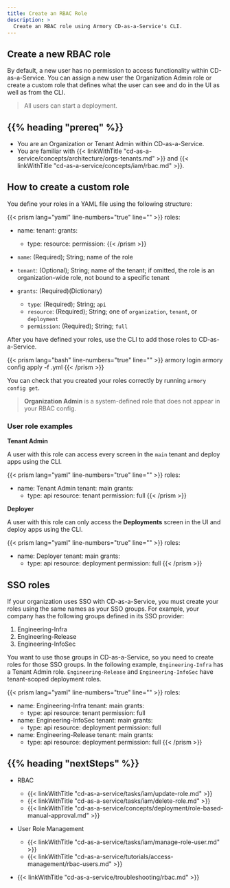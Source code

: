 ```yaml
---
title: Create an RBAC Role
description: >
  Create an RBAC role using Armory CD-as-a-Service's CLI.
---
```

<!-- content is geared towareds creating a User role since the other types haven't been implemented yet -->

## Create a new RBAC role

By default, a new user has no permission to access functionality within CD-as-a-Service. You can assign a new user the Organization Admin role or create a custom role that defines what the user can see and do in the UI as well as from the CLI.

>All users can start a deployment.

## {{% heading "prereq" %}}

* You are an Organization or Tenant Admin within CD-as-a-Service.
* You are familiar with {{< linkWithTitle "cd-as-a-service/concepts/architecture/orgs-tenants.md" >}} and {{< linkWithTitle "cd-as-a-service/concepts/iam/rbac.md" >}}.

## How to create a custom role

You define your roles in a YAML file using the following structure:

{{< prism lang="yaml" line-numbers="true" line="" >}}
roles:
  - name: <role-name>
    tenant: <tenant-name>
    grants:
      - type: <grant-type>
        resource: <resource-type>
        permission: <permission-type>
{{< /prism >}}

* `name`: (Required); String; name of the role
* `tenant`: (Optional); String; name of the tenant; if omitted, the role is an organization-wide role, not bound to a specific tenant
* `grants`: (Required)(Dictionary)

   * `type`: (Required); String; `api`
   * `resource`: (Required); String; one of `organization`, `tenant`, or `deployment`
   * `permission`: (Required); String; `full`

After you have defined your roles, use the CLI to add those roles to CD-as-a-Service.

{{< prism lang="bash" line-numbers="true" line="" >}}
armory login
armory config apply -f <path-to-rbac-config>.yml
{{< /prism >}}

You can check that you created your roles correctly by running `armory config get`.

>**Organization Admin** is a system-defined role that does not appear in your RBAC config.

### User role examples

**Tenant Admin**

A user with this role can access every screen in the `main` tenant and deploy apps using the CLI.

{{< prism lang="yaml" line-numbers="true" line="" >}}
roles:
  - name: Tenant Admin
    tenant: main
    grants:
      - type: api
        resource: tenant
        permission: full
{{< /prism >}}

**Deployer**

A user with this role can only access the **Deployments** screen in the UI and deploy apps using the CLI.

{{< prism lang="yaml" line-numbers="true" line="" >}}
roles:
  - name: Deployer
    tenant: main
    grants:
      - type: api
        resource: deployment
        permission: full
{{< /prism >}}

## SSO roles

If your organization uses SSO with CD-as-a-Service, you must create your roles using the same names as your SSO groups. For example, your company has the following groups defined in its SSO provider:

1. Engineering-Infra
1. Engineering-Release
1. Engineering-InfoSec

You want to use those groups in CD-as-a-Service, so you need to create roles for those SSO groups. In the following example, `Engineering-Infra` has a Tenant Admin role. `Engineering-Release` and `Engineering-InfoSec` have tenant-scoped deployment roles.

{{< prism lang="yaml" line-numbers="true" line="" >}}
roles:
  - name: Engineering-Infra
    tenant: main
    grants:
      - type: api
        resource: tenant
        permission: full
  - name: Engineering-InfoSec
    tenant: main
    grants:
      - type: api
        resource: deployment
        permission: full
  - name: Engineering-Release
    tenant: main
    grants:
      - type: api
        resource: deployment
        permission: full
{{< /prism >}}

## {{% heading "nextSteps" %}}

* RBAC
   * {{< linkWithTitle "cd-as-a-service/tasks/iam/update-role.md" >}}
   * {{< linkWithTitle "cd-as-a-service/tasks/iam/delete-role.md" >}}
   * {{< linkWithTitle "cd-as-a-service/concepts/deployment/role-based-manual-approval.md" >}}

* User Role Management
   * {{< linkWithTitle "cd-as-a-service/tasks/iam/manage-role-user.md" >}}
   * {{< linkWithTitle "cd-as-a-service/tutorials/access-management/rbac-users.md" >}}


* {{< linkWithTitle "cd-as-a-service/troubleshooting/rbac.md" >}}
